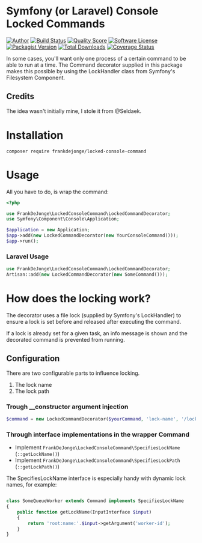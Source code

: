 # Symfony (or Laravel) Console Locked Commands

[![Author](http://img.shields.io/badge/author-@frankdejonge-blue.svg?style=flat-square)](https://twitter.com/frankdejonge)
[![Build Status](https://img.shields.io/travis/frankdejonge/locked-console-command/master.svg?style=flat-square)](https://travis-ci.org/frankdejonge/locked-console-command)
[![Quality Score](https://img.shields.io/scrutinizer/g/frankdejonge/locked-console-command.svg?style=flat-square)](https://scrutinizer-ci.com/g/frankdejonge/locked-console-command)
[![Software License](https://img.shields.io/badge/license-MIT-brightgreen.svg?style=flat-square)](LICENSE.md)
[![Packagist Version](https://img.shields.io/packagist/v/frankdejonge/locked-console-command.svg?style=flat-square)](https://packagist.org/packages/frankdejonge/locked-console-command)
[![Total Downloads](https://img.shields.io/packagist/dt/frankdejonge/locked-console-command.svg?style=flat-square)](https://packagist.org/packages/frankdejonge/locked-console-command)
[![Coverage Status](https://img.shields.io/scrutinizer/coverage/g/frankdejonge/locked-console-command.svg?style=flat-square)](https://scrutinizer-ci.com/g/frankdejonge/locked-console-command/code-structure)


In some cases, you'll want only one process of a certain command
to be able to run at a time. The Command decorator supplied in this
package makes this possible by using the LockHandler class from
Symfony's Filesystem Component.

## Credits

The idea wasn't initially mine, I stole it from @Seldaek.

# Installation

```
composer require frankdejonge/locked-console-command
```

# Usage

All you have to do, is wrap the command:

```php
<?php

use FrankDeJonge\LockedConsoleCommand\LockedCommandDecorator;
use Symfony\Component\Console\Application;

$application = new Application;
$app->add(new LockedCommandDecorator(new YourConsoleCommand()));
$app->run();
```

### Laravel Usage

```php
use FrankDeJonge\LockedConsoleCommand\LockedCommandDecorator;
Artisan::add(new LockedCommandDecorator(new SomeCommand()));
```

# How does the locking work?

The decorator uses a file lock (supplied by Symfony's LockHandler) to
ensure a lock is set before and released after executing the command.

If a lock is already set for a given task, an info message is shown and
the decorated command is prevented from running.

## Configuration

There are two configurable parts to influence locking.

1. The lock name
2. The lock path

### Trough __constructor argument injection

```php
$command = new LockedCommandDecorator($yourCommand, 'lock-name', '/lock/path'));
```

### Through interface implementations in the wrapper Command

* Implement `FrankDeJonge\LockedConsoleCommand\SpecifiesLockName` (`::getLockName()`)
* Implement `FrankDeJonge\LockedConsoleCommand\SpecifiesLockPath` (`::getLockPath()`)

The SpecifiesLockName interface is especially handy with dynamic lock names, for example:

```php

class SomeQueueWorker extends Command implements SpecifiesLockName
{
    public function getLockName(InputInterface $input)
    {
        return 'root:name:'.$input->getArgument('worker-id');
    }
}
```
